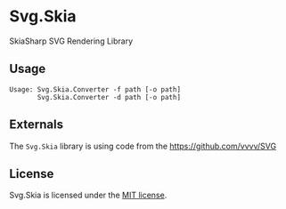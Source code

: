 # Svg.Skia

SkiaSharp SVG Rendering Library

## Usage

```
Usage: Svg.Skia.Converter -f path [-o path]
       Svg.Skia.Converter -d path [-o path]
```

## Externals

The `Svg.Skia` library is using code from the https://github.com/vvvv/SVG

## License

Svg.Skia is licensed under the [MIT license](LICENSE.TXT).
